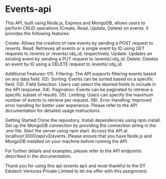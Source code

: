 # Events-api
This API, built using Node.js, Express and MongoDB, allows users to perform CRUD operations (Create, Read, Update, Delete) on events. It provides the following features:

Create: Allows the creation of new events by sending a POST request to /events.
Read: Retrieves all events or a single event by ID using GET requests to /events or /events/:obj_id, respectively.
Update: Updates an existing event by sending a PUT request to /events/:obj_id.
Delete: Deletes an event by ID using a DELETE request to /events/:obj_id.

Additional Features:
01). Filtering: The API supports filtering events based on any data field.
02). Sorting: Events can be sorted based on a specific field.
03). Field Selection: Users can select the desired fields to include in the API response.
04). Pagination: Events can be paginated to retrieve a specific subset of results.
05). Limiting: Users can specify the maximum number of events to retrieve per request.
06). Error Handling: Improved error handling for better user experience.
Please refer to the API documentation for detailed usage instructions.

Getting Started
Clone the repository.
Install dependencies using npm install.
Set up the MongoDB connection by providing the connection string in the .env file.
Start the server using npm start.
Access the API at localhost:3000/api/v3/events.
Please ensure that you have Node.js and MongoDB installed on your machine before running the API.

For further details and examples, please refer to the API endpoints described in the documentation.

Thank you for using this api (events api) and most thankful to the DT Edutech Ventures Private Limited to let me offer with this assignment.
